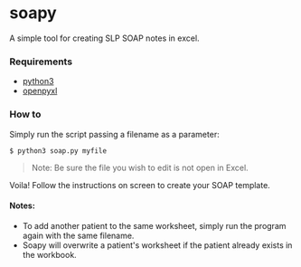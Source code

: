 # soapy
A simple tool for creating SLP SOAP notes in excel. 

### Requirements
* [python3](https://www.python.org/downloads/)
* [openpyxl](https://www.google.com/search?q=openpyxl&oq=openpyxl&aqs=chrome..69i57j0j69i60l3j69i59.2895j0j4&sourceid=chrome&ie=UTF-8)

### How to

Simply run the script passing a filename as a parameter:
```
$ python3 soap.py myfile
```
> Note: Be sure the file you wish to edit is not open in Excel.


Voila! Follow the instructions on screen to create your SOAP template. 

#### Notes:
* To add another patient to the same worksheet, simply run the program again with the same filename. 
* Soapy will overwrite a patient's worksheet if the patient already exists in the workbook. 

